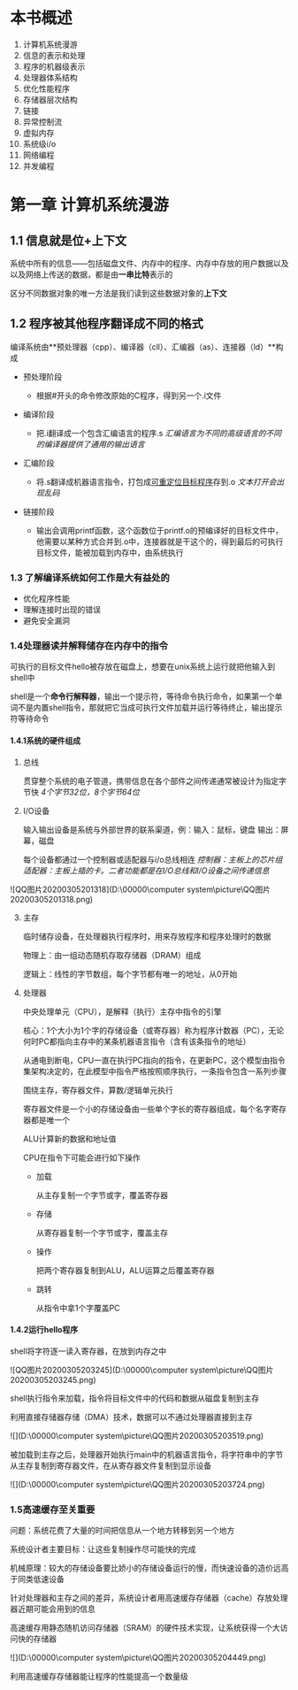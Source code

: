# 本书概述

1. 计算机系统漫游
2. 信息的表示和处理
3. 程序的机器级表示
4. 处理器体系结构
5. 优化性能程序
6. 存储器层次结构
7. 链接
8. 异常控制流
9. 虚拟内存
10. 系统级i/o
11. 网络编程
12. 并发编程

<h1>第一章 计算机系统漫游</h1>

## 1.1	信息就是位+上下文

系统中所有的信息——包括磁盘文件、内存中的程序、内存中存放的用户数据以及以及网络上传送的数据，都是由**一串比特**表示的

区分不同数据对象的唯一方法是我们读到这些数据对象的**上下文**

## 1.2	程序被其他程序翻译成不同的格式

编译系统由**预处理器（cpp）、编译器（cll）、汇编器（as）、连接器（ld）**构成

* 预处理阶段
  * 根据#开头的命令修改原始的C程序，得到另一个.i文件

* 编译阶段
  * 把.i翻译成一个包含汇编语言的程序.s	*汇编语言为不同的高级语言的不同的编译器提供了通用的输出语言*

* 汇编阶段
  * 将.s翻译成机器语言指令，打包成<u>可重定位目标程序</u>存到.o	*文本打开会出现乱码*

* 链接阶段
  * 输出会调用printf函数，这个函数位于printf.o的预编译好的目标文件中，他需要以某种方式合并到.o中，连接器就是干这个的，得到最后的可执行目标文件，能被加载到内存中，由系统执行

### 1.3 了解编译系统如何工作是大有益处的

* 优化程序性能
* 理解连接时出现的错误
* 避免安全漏洞

### 1.4处理器读并解释储存在内存中的指令

可执行的目标文件hello被存放在磁盘上，想要在unix系统上运行就把他输入到shell中

shell是一个**命令行解释器**，输出一个提示符，等待命令执行命令，如果第一个单词不是内置shell指令，那就把它当成可执行文件加载并运行等待终止，输出提示符等待命令

#### 1.4.1系统的硬件组成

1. 总线

   贯穿整个系统的电子管道，携带信息在各个部件之间传递通常被设计为指定字节快	*4个字节32位，8个字节64位*

2. I/O设备

   输入输出设备是系统与外部世界的联系渠道，例：输入：鼠标，键盘	输出：屏幕，磁盘

   每个设备都通过一个控制器或适配器与i/o总线相连	*控制器：主板上的芯片组适配器：主板上插的卡。二者功能都是在I/O总线和I/O设备之间传递信息*

![QQ图片20200305201318](D:\00000\computer system\picture\QQ图片20200305201318.png)

3. 主存

   临时储存设备，在处理器执行程序时，用来存放程序和程序处理时的数据

   物理上：由一组动态随机存取存储器（DRAM）组成

   逻辑上：线性的字节数组，每个字节都有唯一的地址，从0开始

4. 处理器

   中央处理单元（CPU），是解释（执行）主存中指令的引擎

   核心：1个大小为1个字的存储设备（或寄存器）称为程序计数器（PC），无论何时PC都指向主存中的某条机器语言指令（含有该条指令的地址）

   从通电到断电，CPU一直在执行PC指向的指令，在更新PC，这个模型由指令集架构决定的，在此模型中指令严格按照顺序执行，一条指令包含一系列步骤

   围绕主存，寄存器文件，算数/逻辑单元执行

   寄存器文件是一个小的存储设备由一些单个字长的寄存器组成，每个名字寄存器都是唯一个

   ALU计算新的数据和地址值

   CPU在指令下可能会进行如下操作

   * 加载

     从主存复制一个字节或字，覆盖寄存器

   * 存储

     从寄存器复制一个字节或字，覆盖主存

   * 操作

     把两个寄存器复制到ALU，ALU运算之后覆盖寄存器

   * 跳转

     从指令中拿1个字覆盖PC

#### 1.4.2运行hello程序

shell将字符逐一读入寄存器，在放到内存之中

![QQ图片20200305203245](D:\00000\computer system\picture\QQ图片20200305203245.png)

shell执行指令来加载，指令将目标文件中的代码和数据从磁盘复制到主存

利用直接存储器存储（DMA）技术，数据可以不通过处理器直接到主存

![](D:\00000\computer system\picture\QQ图片20200305203519.png)

被加载到主存之后，处理器开始执行main中的机器语言指令，将字符串中的字节从主存复制到寄存器文件，在从寄存器文件复制到显示设备

![](D:\00000\computer system\picture\QQ图片20200305203724.png)

### 1.5高速缓存至关重要

问题：系统花费了大量的时间把信息从一个地方转移到另一个地方

系统设计者主要目标：让这些复制操作尽可能快的完成

机械原理：较大的存储设备要比娇小的存储设备运行的慢，而快速设备的造价远高于同类低速设备

针对处理器和主存之间的差异，系统设计者用高速缓存存储器（cache）存放处理器近期可能会用到的信息

高速缓存用静态随机访问存储器（SRAM）的硬件技术实现，让系统获得一个大访问快的存储器

![](D:\00000\computer system\picture\QQ图片20200305204449.png)

利用高速缓存存储器能让程序的性能提高一个数量级